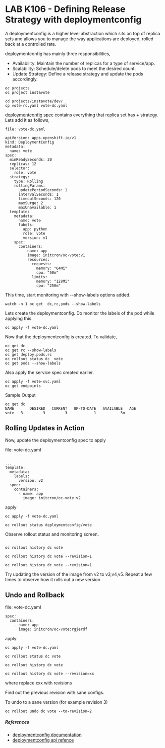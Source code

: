 # LAB K106 - Defining Release Strategy with  deploymentconfig

A deploymentconfig is a higher level abstraction which sits on top of replica sets and allows you to manage the way applications are deployed, rolled back at a controlled rate.

deploymentconfig has mainly three responsibilities,

  * Availability: Maintain the number of replicas for a type of service/app.
  * Scalability: Schedule/delete pods to meet the desired count.
  * Update Strategy: Define a release strategy and update the pods accordingly.

```
oc projects
oc project instavote

cd projects/instavote/dev/
cp vote-rc.yaml vote-dc.yaml
```


[deploymentconfig spec](https://docs.okd.io/latest/dev_guide/deployments/deployment_strategies.html)  contains everything that replica set has + strategy. Lets add it as follows,

`file: vote-dc.yaml`

```
apiVersion: apps.openshift.io/v1
kind: DeploymentConfig
metadata:
  name: vote
spec:
  minReadySeconds: 20
  replicas: 12
  selector:
    role: vote
  strategy:
    type: Rolling
    rollingParams:
      updatePeriodSeconds: 1
      intervalSeconds: 1
      timeoutSeconds: 120
      maxSurge: 2
      maxUnavailable: 1
  template:
    metadata:
      name: vote
      labels:
        app: python
        role: vote
        version: v1
    spec:
      containers:
        - name: app
          image: initcron/oc-vote:v1
          resources:
            requests:
              memory: "64Mi"
              cpu: "50m"
            limits:
              memory: "128Mi"
              cpu: "250m"
```


This time, start monitoring with --show-labels options added.

```
watch -n 1 oc get  dc,rc,pods --show-labels
```


Lets  create the deploymentconfig. Do monitor the labels of the pod while applying this.

```
oc apply -f vote-dc.yaml
```


Now that the deploymentconfig is created. To validate,

```
oc get dc
oc get rc --show-labels
oc get deploy,pods,rc
oc rollout status dc  vote
oc get pods --show-labels
```

Also apply the service spec created earlier.
```
oc apply -f vote-svc.yaml
oc get endpoints
```
Sample Output
```
oc get dc
NAME       DESIRED   CURRENT   UP-TO-DATE   AVAILABLE   AGE
vote   3         3         3            1           3m
```


## Rolling Updates in Action

Now, update the deploymentconfig spec to apply

file: vote-dc.yaml
```

...
template:
  metadata:
    labels:
      version: v2   
  spec:
    containers:
      - name: app
        image: initcron/oc-vote:v2

```

apply

```
oc apply -f vote-dc.yaml

oc rollout status deploymentconfig/vote
```

Observe rollout status and monitoring screen.



```

oc rollout history dc vote

oc rollout history dc vote --revision=1

oc rollout history dc vote --revision=1
```

Try updating the version of the image from v2 to v3,v4,v5. Repeat a few times to observe how it rolls out a new version.  

## Undo and Rollback

file: vote-dc.yaml
```
spec:
  containers:
    - name: app
      image: initcron/oc-vote:rgjerdf

```

apply

```
oc apply -f vote-dc.yaml

oc rollout status dc vote

oc rollout history dc vote

oc rollout history dc vote --revision=xx
```

where replace xxx with revisions

Find out the previous revision with sane configs.

To undo to a sane version (for example revision 3)

```
oc rollout undo dc vote --to-revision=2
```


##### References

  * [deploymentconfig documentation](https://docs.okd.io/latest/dev_guide/deployments/deployment_strategies.html)
  * [deploymentconfig api refence](https://docs.okd.io/latest/rest_api/apis-apps.openshift.io/v1.DeploymentConfig.html)
